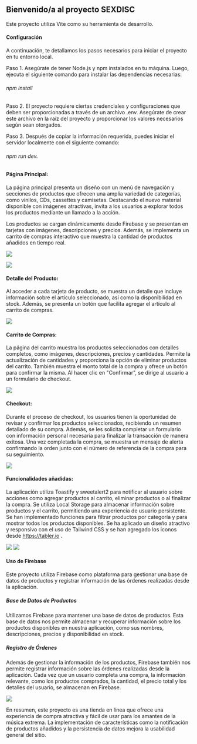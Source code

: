 
## Bienvenido/a al proyecto SEXDISC 

Este proyecto utiliza Vite como su herramienta de desarrollo.

#### Configuración

A continuación, te detallamos los pasos necesarios para iniciar el proyecto en tu entorno local.

Paso 1. Asegúrate de tener Node.js y npm instalados en tu máquina. Luego, ejecuta el siguiente comando para instalar las dependencias necesarias: 

###### npm install

Paso 2. El proyecto requiere ciertas credenciales y configuraciones que deben ser proporcionadas a través de un archivo .env. Asegúrate de crear este archivo en la raíz del proyecto y proporcionar los valores necesarios según  sean otorgados.

Paso 3. Después de copiar la información requerida, puedes iniciar el servidor localmente con el siguiente comando: 

###### npm run dev. 


#### Página Principal:

La página principal presenta un diseño con un menú de navegación y secciones de productos que ofrecen una amplia variedad de categorías, como vinilos, CDs, cassettes y camisetas. Destacando el nuevo material disponible con imágenes atractivas, invita a los usuarios a explorar todos los productos mediante un llamado a la acción.

Los productos se cargan dinámicamente desde Firebase y se presentan en tarjetas con imágenes, descripciones y precios. Además, se implementa un carrito de compras interactivo que muestra la cantidad de productos añadidos en tiempo real.


![](/public/imgREADME/inicio.png)

![](/public/imgREADME/inicio2.png)


#### Detalle del Producto:

Al acceder a cada tarjeta de producto, se muestra un detalle que incluye información sobre el artículo seleccionado, así como la disponibilidad en stock. Además, se presenta un botón que facilita agregar el artículo al carrito de compras.

![](/public/imgREADME/detalle.png)

#### Carrito de Compras:

La página del carrito muestra los productos seleccionados con detalles completos, como imágenes, descripciones, precios y cantidades. Permite la actualización de cantidades y proporciona la opción de eliminar productos del carrito. También muestra el monto total de la compra y ofrece un botón para confirmar la misma. Al hacer clic en "Confirmar", se dirige al usuario a un formulario de checkout.

![](/public/imgREADME/carrito.png)

#### Checkout:

Durante el proceso de checkout, los usuarios tienen la oportunidad de revisar y confirmar los productos seleccionados, recibiendo un resumen detallado de su compra. Además, se les solicita completar un formulario con información personal necesaria para finalizar la transacción de manera exitosa. Una vez completada la compra, se muestra un mensaje de alerta confirmando la orden junto con el número de referencia de la compra para su seguimiento.

![](/public/imgREADME/checkout.png)

#### Funcionalidades añadidas:

La aplicación utiliza Toastify y sweetalert2 para notificar al usuario sobre acciones como agregar productos al carrito, eliminar productos o al finalizar la compra. Se utiliza Local Storage para almacenar información sobre productos y el carrito, permitiendo una experiencia de usuario persistente. Se han implementado funciones para filtrar productos por categoría y para mostrar todos los productos disponibles. Se ha aplicado un diseño atractivo y responsivo con el uso de Tailwind CSS y se han agregado los iconos desde https://tabler.io .

![](/public/imgREADME/confirmacion.png)
![](/public/imgREADME/funcionalidades.png)


#### Uso de Firebase

Este proyecto utiliza Firebase como plataforma para gestionar una base de datos de productos y registrar información de las órdenes realizadas desde la aplicación.

##### Base de Datos de Productos

Utilizamos Firebase para mantener una base de datos de productos. Esta base de datos nos permite almacenar y recuperar información sobre los productos disponibles en nuestra aplicación, como sus nombres, descripciones, precios y disponibilidad en stock. 

##### Registro de Órdenes

Además de gestionar la información de los productos, Firebase también nos permite registrar información sobre las órdenes realizadas desde la aplicación. Cada vez que un usuario completa una compra, la información relevante, como los productos comprados, la cantidad, el precio total y los detalles del usuario, se almacenan en Firebase.


![](/public/imgREADME/firebase.png)


En resumen, este proyecto es una tienda en línea que ofrece una experiencia de compra atractiva y fácil de usar para los amantes de la música extrema. La implementación de características como la notificación de productos añadidos y la persistencia de datos mejora la usabilidad general del sitio.

